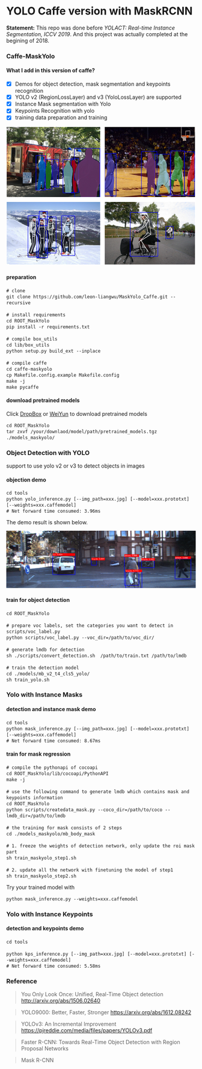 # YOLO Caffe version with MaskRCNN

**Statement:** This repo was done before *YOLACT: Real-time Instance Segmentation, ICCV 2019*. And this project was actually completed at the begining of 2018.

### Caffe-MaskYolo

#### What I add in this version of caffe?
- [x] Demos for object detection, mask segmentation and keypoints recognition
- [x] YOLO v2 (RegionLossLayer) and v3 (YoloLossLayer) are supported
- [x] Instance Mask segmentation with Yolo
- [x] Keypoints Recognition with yolo
- [x] training data preparation and training

![](assets/mask_keypoints.png)

#### preparation
```
# clone
git clone https://github.com/leon-liangwu/MaskYolo_Caffe.git --recursive

# install requirements
cd ROOT_MaskYolo
pip install -r requirements.txt

# compile box_utils
cd lib/box_utils
python setup.py build_ext --inplace

# compile caffe
cd caffe-maskyolo
cp Makefile.config.example Makefile.config
make -j
make pycaffe
```

#### download pretrained models
Click [DropBox](https://www.dropbox.com/s/cks92xbatv26or6/models.tgz?dl=0 "pretrained models") or [WeiYun](https://share.weiyun.com/5RhZR3S) to download pretrained models
```
cd ROOT_MaskYolo
tar zxvf /your/downlaod/model/path/pretrained_models.tgz ./models_maskyolo/
```


### Object Detection with YOLO
support to use yolo v2 or v3 to detect objects in images

#### objection demo
```
cd tools
python yolo_inference.py [--img_path=xxx.jpg] [--model=xxx.prototxt] [--weights=xxx.caffemodel]
# Net forward time consumed: 3.96ms
```
The demo result is shown below.

![](assets/detection1.png)

#### train for object detection 
```
cd ROOT_MaskYolo

# prepare voc labels, set the categories you want to detect in scripts/voc_label.py
python scripts/voc_label.py --voc_dir=/path/to/voc_dir/

# generate lmdb for detection
sh ./scripts/convert_detection.sh  /path/to/train.txt /path/to/lmdb   

# train the detection model
cd ./models/mb_v2_t4_cls5_yolo/
sh train_yolo.sh
```

### Yolo with Instance Masks 

#### detection and instance mask demo
```
cd tools
python mask_inference.py [--img_path=xxx.jpg] [--model=xxx.prototxt] [--weights=xxx.caffemodel] 
# Net forward time consumed: 8.67ms

```

#### train for mask regression
```
# compile the pythonapi of cocoapi
cd ROOT_MaskYolo/lib/cocoapi/PythonAPI
make -j

# use the following command to generate lmdb which contains mask and keypoints information
cd ROOT_MaskYolo
python scripts/createdata_mask.py --coco_dir=/path/to/coco --lmdb_dir=/path/to/lmdb

# the training for mask consists of 2 steps 
cd ./models_maskyolo/mb_body_mask

# 1. freeze the weights of detection network, only update the roi mask part
sh train_maskyolo_step1.sh

# 2. update all the network with finetuning the model of step1
sh train_maskyolo_step2.sh

```

Try your trained model with 
```
python mask_inference.py --weights=xxx.caffemodel
```

### Yolo with Instance Keypoints

#### detection and keypoints demo
```
cd tools

python kps_inference.py [--img_path=xxx.jpg] [--model=xxx.prototxt] [--weights=xxx.caffemodel] 
# Net forward time consumed: 5.58ms
```



### Reference

> You Only Look Once: Unified, Real-Time Object detection http://arxiv.org/abs/1506.02640

> YOLO9000: Better, Faster, Stronger https://arxiv.org/abs/1612.08242

> YOLOv3: An Incremental Improvement https://pjreddie.com/media/files/papers/YOLOv3.pdf

> Faster R-CNN: Towards Real-Time Object Detection with Region Proposal Networks

> Mask R-CNN 

